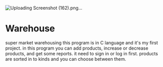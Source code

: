 ![Uploading Screenshot (162).png…]()
# Warehouse
super market warehousing
this program is in C language and it's my first project.
in this program you can add products, increase or decrease products, and get some reports.
it need to sign in or log in first.
products are sorted in to kinds and you can choose between them.
